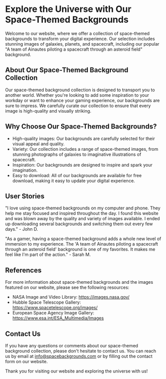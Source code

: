 <!--font:Poppins-->

# Explore the Universe with Our Space-Themed Backgrounds

Welcome to our website, where we offer a collection of space-themed backgrounds to transform your digital experience. Our selection includes stunning images of galaxies, planets, and spacecraft, including our popular "A team of Ainautes piloting a spacecraft through an asteroid field" background.

## About Our Space-Themed Background Collection

Our space-themed background collection is designed to transport you to another world. Whether you're looking to add some inspiration to your workday or want to enhance your gaming experience, our backgrounds are sure to impress. We carefully curate our collection to ensure that every image is high-quality and visually striking.

## Why Choose Our Space-Themed Backgrounds?

- High-quality images: Our backgrounds are carefully selected for their visual appeal and quality.
- Variety: Our collection includes a range of space-themed images, from stunning photographs of galaxies to imaginative illustrations of spacecraft.
- Inspiration: Our backgrounds are designed to inspire and spark your imagination.
- Easy to download: All of our backgrounds are available for free download, making it easy to update your digital experience.

## User Stories

"I love using space-themed backgrounds on my computer and phone. They help me stay focused and inspired throughout the day. I found this website and was blown away by the quality and variety of images available. I ended up downloading several backgrounds and switching them out every few days." - John D.

"As a gamer, having a space-themed background adds a whole new level of immersion to my experience. The 'A team of Ainautes piloting a spacecraft through an asteroid field' background is one of my favorites. It makes me feel like I'm part of the action." - Sarah M.

## References

For more information about space-themed backgrounds and the images featured on our website, please see the following resources:

- NASA Image and Video Library: https://images.nasa.gov/
- Hubble Space Telescope Gallery: https://www.spacetelescope.org/images/
- European Space Agency Image Gallery: https://www.esa.int/ESA_Multimedia/Images

## Contact Us

If you have any questions or comments about our space-themed background collection, please don't hesitate to contact us. You can reach us by email at [info@spacebackgrounds.com](mailto:info@spacebackgrounds.com) or by filling out the contact form on our website.

Thank you for visiting our website and exploring the universe with us!

<!--

Write me content for website with wallpaper which alt text is:

"A team of Ainautes piloting a spacecraft through an asteroid field, with explosions and debris flying all around them."

The name/title of the page should not be 1:1 copy of the alt text but rather a real content of the website which is using this wallpaper.

- Use markdown format 
- Start with heading
- Heading should be short and concise
- The content should look like a real website 
- The website should not be about the wallpaper, wallpaper is just a related background
- Heading should be contain work "wallpaper" or "background"
- Include real sections like references, contact, user stories, etc. use things relevant to the page purpose.
- Feel free to use structure like headings, bullets, numbering, blockquotes, paragraphs, horizontal lines, etc.
- You can use formatting like bold or _italic_
- You can include UTF-8 emojis
- Links should be only #hash anchors (and you can refer to the document itself)
- Do not include images


---


# Explore the Universe with Our Space-Themed Wallpaper

Welcome to our website, where we offer a variety of space-themed wallpapers to transform your desktop or mobile background. Our collection includes stunning images of galaxies, planets, and spacecraft, including our popular "A team of Ainautes piloting a spacecraft through an asteroid field" wallpaper.

## About Our Space-Themed Wallpaper Collection

Our space-themed wallpaper collection is designed to inspire and ignite your imagination. Whether you're a space enthusiast, science fiction fan, or simply appreciate beautiful art, our wallpapers are sure to impress. We carefully curate our collection to ensure that every image is high-quality and visually striking.

## Why Choose Our Space-Themed Wallpapers?

- High-quality images: Our wallpapers are carefully selected for their visual appeal and quality.
- Variety: Our collection includes a range of space-themed images, from stunning photographs of galaxies to imaginative illustrations of spacecraft.
- Inspiration: Our wallpapers are designed to inspire and spark your imagination.
- Easy to download: All of our wallpapers are available for free download, making it easy to update your desktop or mobile background.

## User Stories

"I love astronomy and space exploration, so having a space-themed wallpaper on my desktop is a must. I found this website and was blown away by the quality and variety of images available. I ended up downloading several wallpapers and switching them out every few weeks." - John D.

"I'm a huge fan of science fiction, so having a wallpaper that features a spaceship flying through an asteroid field is right up my alley. The detail in the image is incredible, and it makes me feel like I'm part of the action." - Sarah M.

## References

For more information about space-themed wallpapers and the images featured on our website, please see the following resources:

- NASA Image and Video Library: https://images.nasa.gov/
- Hubble Space Telescope Gallery: https://www.spacetelescope.org/images/
- European Space Agency Image Gallery: https://www.esa.int/ESA_Multimedia/Images

## Contact Us

If you have any questions or comments about our space-themed wallpaper collection, please don't hesitate to contact us. You can reach us by email at [info@spacewallpapers.com](mailto:info@spacewallpapers.com) or by filling out the contact form on our website.

Thank you for visiting our website and exploring the universe with us!


---


Heading should not include word "wallpaper". The website should not be about the wallpaper itself, wallpaper is just a related background, rewrite whole content.


---


# Explore the Universe with Our Space-Themed Backgrounds

Welcome to our website, where we offer a collection of space-themed backgrounds to transform your digital experience. Our selection includes stunning images of galaxies, planets, and spacecraft, including our popular "A team of Ainautes piloting a spacecraft through an asteroid field" background.

## About Our Space-Themed Background Collection

Our space-themed background collection is designed to transport you to another world. Whether you're looking to add some inspiration to your workday or want to enhance your gaming experience, our backgrounds are sure to impress. We carefully curate our collection to ensure that every image is high-quality and visually striking.

## Why Choose Our Space-Themed Backgrounds?

- High-quality images: Our backgrounds are carefully selected for their visual appeal and quality.
- Variety: Our collection includes a range of space-themed images, from stunning photographs of galaxies to imaginative illustrations of spacecraft.
- Inspiration: Our backgrounds are designed to inspire and spark your imagination.
- Easy to download: All of our backgrounds are available for free download, making it easy to update your digital experience.

## User Stories

"I love using space-themed backgrounds on my computer and phone. They help me stay focused and inspired throughout the day. I found this website and was blown away by the quality and variety of images available. I ended up downloading several backgrounds and switching them out every few days." - John D.

"As a gamer, having a space-themed background adds a whole new level of immersion to my experience. The 'A team of Ainautes piloting a spacecraft through an asteroid field' background is one of my favorites. It makes me feel like I'm part of the action." - Sarah M.

## References

For more information about space-themed backgrounds and the images featured on our website, please see the following resources:

- NASA Image and Video Library: https://images.nasa.gov/
- Hubble Space Telescope Gallery: https://www.spacetelescope.org/images/
- European Space Agency Image Gallery: https://www.esa.int/ESA_Multimedia/Images

## Contact Us

If you have any questions or comments about our space-themed background collection, please don't hesitate to contact us. You can reach us by email at [info@spacebackgrounds.com](mailto:info@spacebackgrounds.com) or by filling out the contact form on our website.

Thank you for visiting our website and exploring the universe with us!


---


Write me a Google font which is best fitting for the website.

Pick from the list:
- Cabin
- Montserrat
- Lobster
- Poppins
- Inter
- IBM Plex Sans
- Roboto
- Great Vibes
- Cinzel
- Open Sans
- Lato
- Cinzel Decorative
- Dancing Script
- Exo 2
- Alegreya
- Cormorant Garamond
- Playfair Display
- Barlow Condensed
- Orbitron
- Raleway
- Creepster
- Futura


Write just the font name nothing else.


---


Poppins

-->
